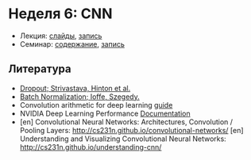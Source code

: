 # Неделя 6: CNN

* Лекция: [слайды](https://github.com/ml-dafe/ml_mipt_dafe/blob/main/06_CNN/lec6.pdf), [запись]()
* Семинар: [содержание](https://github.com/ml-dafe/ml_mipt_dafe/blob/main/06_CNN/seminar/practice_CNN.ipynb), [запись]()

## Литература

- [Dropout; Strivastava, Hinton et al.](https://jmlr.org/papers/volume15/srivastava14a/srivastava14a.pdf)
- [Batch Normalization; Ioffe, Szegedy.](https://arxiv.org/abs/1502.03167)
- Convolution arithmetic for deep learning [guide](https://arxiv.org/abs/1603.07285)
- NVIDIA Deep Learning Performance [Documentation](https://docs.nvidia.com/deeplearning/performance/dl-performance-convolutional/index.html)
- [en] Convolutional Neural Networks: Architectures, Convolution / Pooling Layers: http://cs231n.github.io/convolutional-networks/
[en] Understanding and Visualizing Convolutional Neural Networks: http://cs231n.github.io/understanding-cnn/